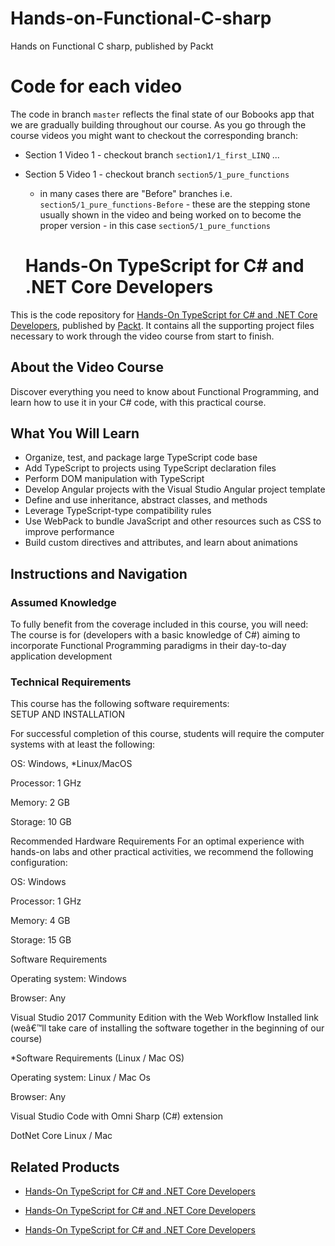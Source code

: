 # Hands-on-Functional-C-sharp
Hands on Functional C sharp, published by Packt

# Code for each video
The code in branch `master` reflects the final state of our Bobooks app that we are gradually building throughout our course.
As you go through the course videos you might want to checkout the corresponding branch:
* Section 1 Video 1 - checkout branch `section1/1_first_LINQ`
...
* Section 5 Video 1 - checkout branch `section5/1_pure_functions`
  * in many cases there are "Before" branches i.e. `section5/1_pure_functions-Before` - these are the stepping stone usually shown in the video and being worked on to become the proper version - in this case `section5/1_pure_functions`
  
  # Hands-On TypeScript for C# and .NET Core Developers
This is the code repository for [Hands-On TypeScript for C# and .NET Core Developers](https://www.packtpub.com/application-development/hands-typescript-c-and-net-core-developers?utm_source=github&utm_medium=repository&utm_campaign=9781789130287), published by [Packt](https://www.packtpub.com/?utm_source=github). It contains all the supporting project files necessary to work through the video course from start to finish.
## About the Video Course
Discover everything you need to know about Functional Programming, and learn how to use it in your C# code, with this practical course.

<H2>What You Will Learn</H2>
<DIV class=book-info-will-learn-text>
<UL>
<LI><SPAN id=what_you_will_learn_c class=sugar_field>Organize, test, and package large TypeScript code base<BR></SPAN>
<LI><SPAN id=what_you_will_learn_c class=sugar_field>Add TypeScript to projects using TypeScript declaration files<BR></SPAN>
<LI><SPAN id=what_you_will_learn_c class=sugar_field>Perform DOM manipulation with TypeScript<BR></SPAN>
<LI><SPAN id=what_you_will_learn_c class=sugar_field>Develop Angular projects with the Visual Studio Angular project template<BR></SPAN>
<LI><SPAN id=what_you_will_learn_c class=sugar_field>Define and use inheritance, abstract classes, and methods<BR></SPAN>
<LI><SPAN id=what_you_will_learn_c class=sugar_field>Leverage TypeScript-type compatibility rules<BR></SPAN>
<LI><SPAN id=what_you_will_learn_c class=sugar_field>Use WebPack to bundle JavaScript and other resources such as CSS to improve performance<BR></SPAN>
<LI><SPAN id=what_you_will_learn_c class=sugar_field>Build custom directives and attributes, and learn about animations</SPAN> </LI></UL></DIV>

## Instructions and Navigation
### Assumed Knowledge
To fully benefit from the coverage included in this course, you will need:<br/>
The course is for (developers with a basic knowledge of C#) aiming to incorporate Functional Programming paradigms in their day-to-day application development
### Technical Requirements
This course has the following software requirements:<br/>
SETUP AND INSTALLATION

For successful completion of this course, students will require the computer systems with at least the following:


OS: Windows, *Linux/MacOS



Processor: 1 GHz



Memory: 2 GB



Storage: 10 GB


Recommended Hardware Requirements
For an optimal experience with hands-on labs and other practical activities, we recommend the following configuration:


OS: Windows



Processor: 1 GHz



Memory: 4 GB



Storage: 15 GB


Software Requirements

Operating system: Windows 



Browser: Any



Visual Studio 2017 Community Edition with the Web Workflow Installed link  (weâ€™ll take care of installing the software together in the beginning of our course)



*Software Requirements (Linux / Mac OS)

Operating system: Linux / Mac Os



Browser: Any



Visual Studio Code with Omni Sharp (C#) extension



DotNet Core Linux  / Mac

## Related Products
* [Hands-On TypeScript for C# and .NET Core Developers](https://www.packtpub.com/application-development/hands-typescript-c-and-net-core-developers?utm_source=github&utm_medium=repository&utm_campaign=9781789130287)

* [Hands-On TypeScript for C# and .NET Core Developers](https://www.packtpub.com/application-development/hands-typescript-c-and-net-core-developers?utm_source=github&utm_medium=repository&utm_campaign=9781789130287)

* [Hands-On TypeScript for C# and .NET Core Developers](https://www.packtpub.com/application-development/hands-typescript-c-and-net-core-developers?utm_source=github&utm_medium=repository&utm_campaign=9781789130287)


